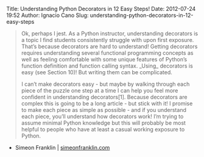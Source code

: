 Title: Understanding Python Decorators in 12 Easy Steps!
Date: 2012-07-24 19:52
Author: Ignacio Cano
Slug: understanding-python-decorators-in-12-easy-steps

> Ok, perhaps I jest. As a Python instructor, understanding decorators
> is a topic I find students consistently struggle with upon first
> exposure. That’s because decorators are hard to understand! Getting
> decorators requires understanding several functional programming
> concepts as well as feeling comfortable with some unique features of
> Python’s function definition and function calling syntax. \_Using\_
> decorators is easy (see Section 10)! But writing them can be
> complicated.
>
> I can’t make decorators easy - but maybe by walking through each piece
> of the puzzle one step at a time I can help you feel more confident in
> understanding decorators[1]. Because decorators are complex this is
> going to be a long article - but stick with it! I promise to make each
> piece as simple as possible - and if you understand each piece, you’ll
> understand how decorators work! I’m trying to assume minimal Python
> knowledge but this will probably be most helpful to people who have at
> least a casual working exposure to Python.

- Simeon Franklin | [simeonfranklin.com][]

  [simeonfranklin.com]: http://simeonfranklin.com/blog/2012/jul/1/python-decorators-in-12-steps/
    "Understanding Python Decorators in 12 Easy Steps!"

